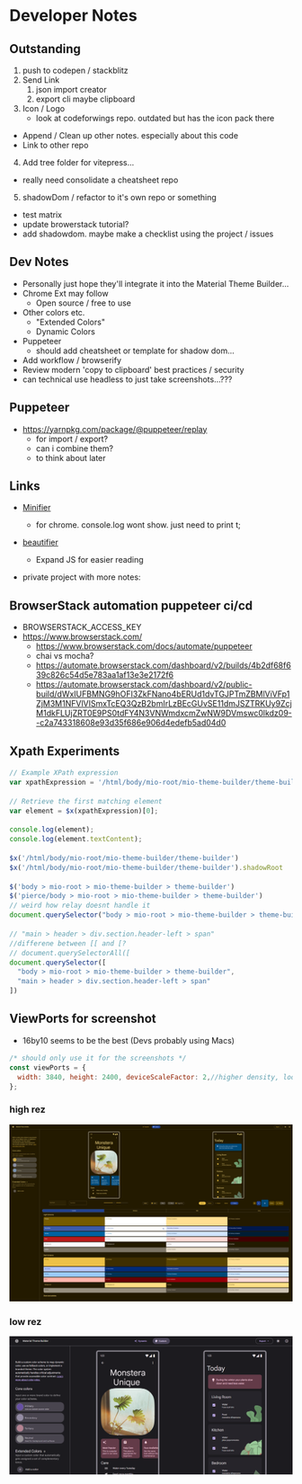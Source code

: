 # Developer Notes
## Outstanding
1. push to codepen / stackblitz
2. Send Link
   1. json import creator
   2. export cli maybe clipboard
3. Icon / Logo
   * look at codeforwings repo. outdated but has the icon pack there

* Append / Clean up other notes. especially about this code
* Link to other repo
4. Add tree folder for vitepress...
* really need consolidate a cheatsheet repo
5. shadowDom / refactor to it's own repo or something
* test matrix
* update browerstack tutorial?
* add shadowdom. maybe make a checklist using the project / issues

## Dev Notes
* Personally just hope they'll integrate it into the Material Theme Builder...
* Chrome Ext may follow
  * Open source / free to use
* Other colors etc.
  * "Extended Colors"
  * Dynamic Colors
* Puppeteer
  * should add cheatsheet or template for shadow dom...
* Add workflow / browserify
* Review modern 'copy to clipboard' best practices / security
* can technical use headless to just take screenshots...???

## Puppeteer
* https://yarnpkg.com/package/@puppeteer/replay
  * for import / export?
  * can i combine them?
  * to think about later

## Links
* [Minifier](https://www.toptal.com/developers/javascript-minifier)
  * for chrome. console.log wont show. just need to print t;
* [beautifier](https://beautifier.io/)
  * Expand JS for easier reading
 
* private project with more notes:

[//]: # (  * [material3-theme-builder-helper-ext]&#40;..%2F..%2Fmaterial3-theme-builder-helper-ext&#41;)

## BrowserStack automation puppeteer ci/cd
* BROWSERSTACK_ACCESS_KEY
* https://www.browserstack.com/
  * https://www.browserstack.com/docs/automate/puppeteer
  * chai vs mocha?
  * https://automate.browserstack.com/dashboard/v2/builds/4b2df68f639c826c54d5e783aa1af13e3e2172f6
  * https://automate.browserstack.com/dashboard/v2/public-build/dWxIUFBMNG9hOFI3ZkFNano4bERUd1dvTGJPTmZBMlViVFp1ZjM3M1NFVlVISmxTcEQ3QzB2bmIrLzBEcGUvSE11dmJSZTRKUy9ZcjM1dkFLUjZRT0E9PS0tdFY4N3VNWmdxcmZwNW9DVmswc0lkdz09--c2a743318608e93d35f686e906d4edefb5ad04d0

## Xpath Experiments
```js
// Example XPath expression
var xpathExpression = '/html/body/mio-root/mio-theme-builder/theme-builder//main/root-page/custom-base//main/section[1]/article/div[2]/core-colors//section/div[1]/h2';

// Retrieve the first matching element
var element = $x(xpathExpression)[0];

console.log(element);
console.log(element.textContent);

$x('/html/body/mio-root/mio-theme-builder/theme-builder')
$x('/html/body/mio-root/mio-theme-builder/theme-builder').shadowRoot

$('body > mio-root > mio-theme-builder > theme-builder')
$('pierce/body > mio-root > mio-theme-builder > theme-builder')
// weird how relay doesnt handle it
document.querySelector("body > mio-root > mio-theme-builder > theme-builder").shadowRoot.querySelector("main")

// "main > header > div.section.header-left > span"
//differene between [[ and [?
// document.querySelectorAll([
document.querySelector([
  "body > mio-root > mio-theme-builder > theme-builder",
  "main > header > div.section.header-left > span"
])
```

## ViewPorts for screenshot
* 16by10 seems to be the best (Devs probably using Macs)
```js
/* should only use it for the screenshots */
const viewPorts = {
  width: 3840, height: 2400, deviceScaleFactor: 2,//higher density, looks odd though
};
```
### high rez
![16by9_1.png](/viewPortsExamples/16by10_2.png)
### low rez
![16by9_low_rez_1.png](/viewPortsExamples/16by9_low_rez_1.png)